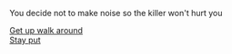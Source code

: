 You decide not to make noise so the killer won't hurt you

[Get up walk around](noise.md)  
[Stay put](scared.md)
